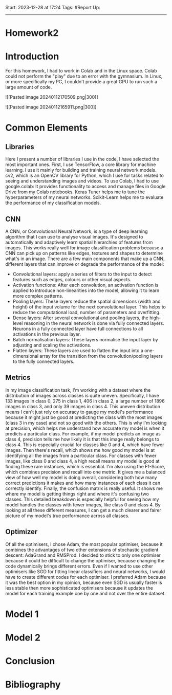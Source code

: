 Start: 2023-12-28 at 17:24
Tags: #Report
Up: 

---
# Homework2

# Introduction


For this homework, I had to work in Colab and in the Linux space. Colab could not perform the "play" due to an error with the gymnasium. In Linux, or more specifically my PC, I couldn't provide a great GPU to run such a large amount of code.

![[Pasted image 20240112170509.png|300]]

![[Pasted image 20240112165911.png|300]]

# Common Elements

## Libraries
Here I present a number of libraries I use in the code, I have selected the most important ones. First, I use TensorFlow, a core library for machine learning. I use it mainly for building and training neural network models. cv2, which is an OpenCV library for Python, which I use for tasks related to seeing and understanding images and videos. To use Colab, I had to use google.colab: It provides functionality to access and manage files in Google Drive from my Colab notebooks. Keras Tuner helps me to tune the hyperparameters of my neural networks. Scikit-Learn helps me to evaluate the performance of my classification models.

## CNN
A CNN, or Convolutional Neural Network, is a type of deep learning algorithm that I can use to analyse visual images. It's designed to automatically and adaptively learn spatial hierarchies of features from images. This works really well for image classification problems because a CNN can pick up on patterns like edges, textures and shapes to determine what's in an image. There are a few main components that make up a CNN, different layers that can improve or degrade the performance of the model:
- Convolutional layers: apply a series of filters to the input to detect features such as edges, colours or other visual aspects.
- Activation functions: After each convolution, an activation function is applied to introduce non-linearities into the model, allowing it to learn more complex patterns.
- Pooling layers: These layers reduce the spatial dimensions (width and height) of the input volume for the next convolutional layer. This helps to reduce the computational load, number of parameters and overfitting.
- Dense layers: After several convolutional and pooling layers, the high-level reasoning in the neural network is done via fully connected layers. Neurons in a fully connected layer have full connections to all activations in the previous layer.
- Batch normalisation layers: These layers normalise the input layer by adjusting and scaling the activations.
- Flatten layers: These layers are used to flatten the input into a one-dimensional array for the transition from the convolution/pooling layers to the fully connected layers.

## Metrics
In my image classification task, I'm working with a dataset where the distribution of images across classes is quite uneven. Specifically, I have 133 images in class 0, 275 in class 1, 406 in class 2, a large number of 1896 images in class 3, and only 39 images in class 4. This uneven distribution means I can't just rely on accuracy to gauge my model's performance because it might just be good at predicting the class with the most images (class 3 in my case) and not so good with the others.
This is why I'm looking at precision, which helps me understand how accurate my model is when it predicts a particular class. For example, if my model predicts an image as class 4, precision tells me how likely it is that this image really belongs to class 4. This is especially crucial for classes like 0 and 4, which have fewer images.
Then there's recall, which shows me how good my model is at identifying all the images from a particular class. For classes with fewer images, like class 0 and class 4, a high recall means my model is good at finding these rare instances, which is essential.
I'm also using the F1-Score, which combines precision and recall into one metric. It gives me a balanced view of how well my model is doing overall, considering both how many correct predictions it makes and how many instances of each class it can correctly identify.
Finally, the confusion matrix is really useful. It shows me where my model is getting things right and where it's confusing two classes. This detailed breakdown is especially helpful for seeing how my model handles the classes with fewer images, like class 0 and class 4. By looking at all these different measures, I can get a much clearer and fairer picture of my model's true performance across all classes.

## Optimizer
Of all the optimisers, I chose Adam, the most popular optimiser, because it combines the advantages of two other extensions of stochastic gradient descent: AdaGrand and RMSProd. I decided to stick to only one optimiser because it could be difficult to change the optimiser, because changing the code dynamically brings different errors. Even if I wanted to use other optimisers like SGD for fitting linear classifiers and neural networks, I would have to create different codes for each optimiser. I preferred Adam because it was the best option in my opinion, because even SGD is usually faster is less stable then more sophisticated optimisers because it updates the model for each training example one by one and not over the entire dataset. 

# Model 1

# Model 2

# Conclusion

# Bibliography
